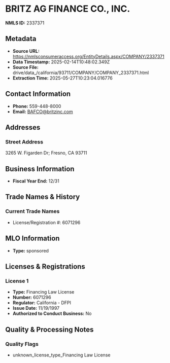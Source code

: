 # BRITZ AG FINANCE CO., INC.

**NMLS ID:** 2337371

## Metadata
- **Source URL:** https://nmlsconsumeraccess.org/EntityDetails.aspx/COMPANY/2337371
- **Data Timestamp:** 2025-02-14T10:48:02.349Z
- **Source File:** drive/data_/california/93711/COMPANY/COMPANY_2337371.html
- **Extraction Time:** 2025-05-27T10:23:04.016776

## Contact Information
- **Phone:** 559-448-8000
- **Email:** BAFCO@britzinc.com

## Addresses
### Street Address
3265 W. Figarden Dr; Fresno, CA 93711

## Business Information
- **Fiscal Year End:** 12/31

## Trade Names & History
### Current Trade Names
- License/Registration #: 6071296

## MLO Information
- **Type:** sponsored

## Licenses & Registrations

### License 1
- **Type:** Financing Law License
- **Number:** 6071296
- **Regulator:** California - DFPI
- **Issue Date:** 11/19/1997
- **Authorized to Conduct Business:** No

## Quality & Processing Notes
### Quality Flags
- unknown_license_type_Financing Law License
